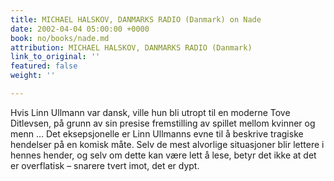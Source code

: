 ```yaml
---
title: MICHAEL HALSKOV, DANMARKS RADIO (Danmark) on Nade
date: 2002-04-04 05:00:00 +0000
book: no/books/nade.md
attribution: MICHAEL HALSKOV, DANMARKS RADIO (Danmark)
link_to_original: ''
featured: false
weight: ''

---
```

Hvis Linn Ullmann var dansk, ville hun bli utropt til en moderne Tove Ditlevsen, på grunn av sin presise fremstilling av spillet mellom kvinner og menn … Det eksepsjonelle er Linn Ullmanns evne til å beskrive tragiske hendelser på en komisk måte. Selv de mest alvorlige situasjoner blir lettere i hennes hender, og selv om dette kan være lett å lese, betyr det ikke at det er overflatisk – snarere tvert imot, det er dypt.